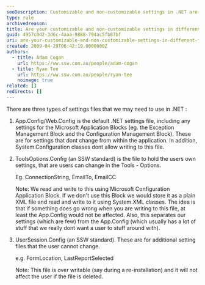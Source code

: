 ```yaml
---
seoDescription: Customizable and non-customizable settings in .NET are stored in different files, including App.config/Web.config, ToolsOptions.config, and UserSession.config.
type: rule
archivedreason:
title: Are your customizable and non-customizable settings in different files?
guid: 4957c0d2-3d6c-4aaa-9888-794ac5fb87bf
uri: are-your-customizable-and-non-customizable-settings-in-different-files
created: 2009-04-29T06:42:19.0000000Z
authors:
  - title: Adam Cogan
    url: https://ww.ssw.com.au/people/adam-cogan
  - title: Ryan Tee
    url: https://ww.ssw.com.au/people/ryan-tee
    noimage: true
related: []
redirects: []
---
```


There are three types of settings files that we may need to use in .NET :

<!--endintro-->

1. App.Config/Web.Config is the default .NET settings file, including any settings for the Microsoft Application Blocks (eg. the Exception Management Block and the Configuration Management Block). These are for settings that dont change from within the application. In addition, System.Configuration classes dont allow writing to this file.
2. ToolsOptions.Config (an SSW standard) is the file to hold the users own settings, that are users can change in the Tools - Options.

   Eg. ConnectionString, EmailTo, EmailCC

   Note: We read and write to this using Microsoft Configuration Application Block. If we don't use this Block we would store it as a plain XML file and read and write to it using System.XML classes. The idea is that if something does go wrong when you are writing to this file, at least the App.Config would not be affected. Also, this separates our settings (which are few) from the App.Config (which usually has a lot of stuff that we really dont want a user to stuff around with).

3. UserSession.Config (an SSW standard). These are for additional setting files that the user cannot change.

   e.g. FormLocation, LastReportSelected

   Note: This file is over writable (say during a re-installation) and it will not affect the user if the file is deleted.
